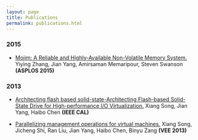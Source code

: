 ```yaml
---
layout: page
title: Publications
permalink: publications.html
---
```


### 2015

- [Mojim: A Reliable and Highly-Available Non-Volatile Memory System.](http://dl.acm.org/citation.cfm?id=2694370) Yiying Zhang, Jian Yang, Amirsaman Memaripour, Steven Swanson **(ASPLOS 2015)**

### 2013

- [Architecting flash based solid-state-Architecting Flash-based Solid-State Drive for High-performance I/O Virtualization.](http://ieeexplore.ieee.org/xpls/abs_all.jsp?arnumber=6570727) Xiang Song, Jian Yang, Haibo Chen **(IEEE CAL)**

- [Parallelizing management operations for virtual machines.](http://dl.acm.org/citation.cfm?id=2451531) Xiang Song, Jicheng Shi, Ran Liu, Jian Yang, Haibo Chen, Binyu Zang **(VEE 2013)**
